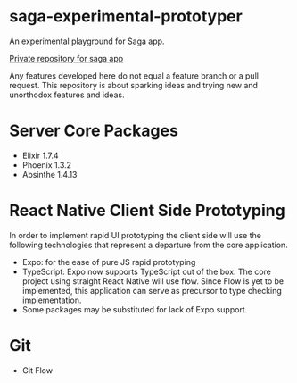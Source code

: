 # saga-experimental-prototyper

An experimental playground for Saga app.

[Private repository for saga app](https://github.com/tjohnson1106/Beta-V-04/tree/develop)

Any features developed here do not equal a feature branch or a pull request. This repository is about sparking ideas and trying new and unorthodox features and ideas.

# Server Core Packages

- Elixir 1.7.4
- Phoenix 1.3.2
- Absinthe 1.4.13

# React Native Client Side Prototyping

In order to implement rapid UI prototyping the client side will use the following technologies that represent a departure from the core application.

- Expo: for the ease of pure JS rapid prototyping
- TypeScript: Expo now supports TypeScript out of the box. The core project using straight React Native will use flow. Since Flow is yet to be implemented, this application can serve as precursor to type checking implementation.
- Some packages may be substituted for lack of Expo support.

# Git

- Git Flow
